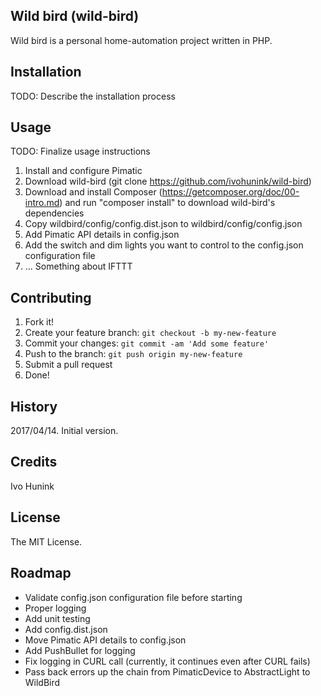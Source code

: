 ## Wild bird (wild-bird)

Wild bird is a personal home-automation project written in PHP.

## Installation

TODO: Describe the installation process

## Usage

TODO: Finalize usage instructions
1. Install and configure Pimatic
2. Download wild-bird (git clone https://github.com/ivohunink/wild-bird)
3. Download and install Composer (https://getcomposer.org/doc/00-intro.md) and run "composer install" to download wild-bird's dependencies
2. Copy wildbird/config/config.dist.json to wildbird/config/config.json
3. Add Pimatic API details in config.json
4. Add the switch and dim lights you want to control to the config.json configuration file
5. ... Something about IFTTT

## Contributing

1. Fork it!
2. Create your feature branch: `git checkout -b my-new-feature`
3. Commit your changes: `git commit -am 'Add some feature'`
4. Push to the branch: `git push origin my-new-feature`
5. Submit a pull request
6. Done!

## History

2017/04/14. Initial version.

## Credits

Ivo Hunink

## License

The MIT License.

## Roadmap

- Validate config.json configuration file before starting
- Proper logging
- Add unit testing
- Add config.dist.json
- Move Pimatic API details to config.json
- Add PushBullet for logging
- Fix logging in CURL call (currently, it continues even after CURL fails)
- Pass back errors up the chain from PimaticDevice to AbstractLight to WildBird
